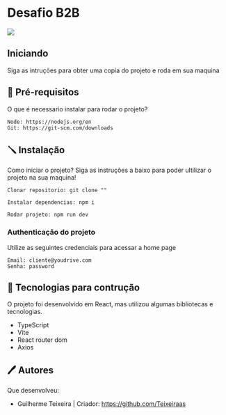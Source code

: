 # Desafio B2B
<img src="../desafio-b2b/src/assets/B2Bit Logo.png">

## Iniciando
Siga as intruções para obter uma copia do projeto e roda em sua maquina

## 📝 Pré-requisitos

O que é necessario instalar para rodar o projeto?

```
Node: https://nodejs.org/en
Git: https://git-scm.com/downloads
```

## 🪛 Instalação

Como iniciar o projeto? Siga as instruções a baixo para poder ultilizar o projeto na sua maquina!

```
Clonar repositorio: git clone ""

Instalar dependencias: npm i

Rodar projeto: npm run dev
```

### Authenticação do projeto

Utilize as seguintes credenciais para acessar a home page

```
Email: cliente@youdrive.com
Senha: password
```

## 🧱 Tecnologias para contrução

O projeto foi desenvolvido em React, mas utilizou algumas bibliotecas e tecnologias.

* TypeScript 
* Vite
* React router dom
* Axios

## 🖊️ Autores

Que desenvolveu:

* Guilherme Teixeira | Criador:  https://github.com/Teixeiraas